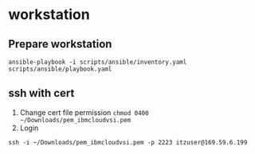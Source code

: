 # workstation
## Prepare workstation
```
ansible-playbook -i scripts/ansible/inventory.yaml scripts/ansible/playbook.yaml
```


## ssh with cert
1. Change cert file permission `chmod 0400 ~/Downloads/pem_ibmcloudvsi.pem`
2. Login
```
ssh -i ~/Downloads/pem_ibmcloudvsi.pem -p 2223 itzuser@169.59.6.199 
```

